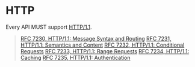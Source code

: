 # HTTP
Every API MUST support [HTTP/1.1](https://tools.ietf.org/html/rfc7230).

> [RFC 7230, HTTP/1.1: Message Syntax and Routing](https://tools.ietf.org/html/rfc7230)
> [RFC 7231, HTTP/1.1: Semantics and Content](https://tools.ietf.org/html/rfc7231)
> [RFC 7232, HTTP/1.1: Conditional Requests](https://tools.ietf.org/html/rfc7232)
> [RFC 7233, HTTP/1.1: Range Requests](https://tools.ietf.org/html/rfc7233)
> [RFC 7234, HTTP/1.1: Caching](https://tools.ietf.org/html/rfc7234)
> [RFC 7235, HTTP/1.1: Authentication](https://tools.ietf.org/html/rfc7234)



